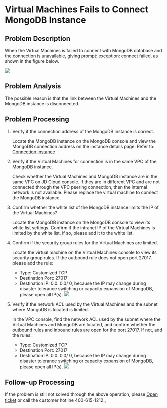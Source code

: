 # Virtual Machines Fails to Connect MongoDB Instance

## Problem Description
When the Virtual Machines is failed to connect with MongoDB database and the connection is unavailable, giving prompt: exception: connect failed, as shown in the figure below.

![](https://github.com/jdcloudcom/cn/blob/master/image/mongodb/mongo-027.png)

## Problem Analysis

The possible reason is that the link between the Virtual Machines and the MongoDB instance is disconnected.

## Problem Processing

1. Verify if the connection address of the MongoDB instance is correct.

    Locate the MongoDB instance on the MongoDB console and view the MongoDB connection address on the instance details page. Refer to: [Connection Instance](../Getting-Started/Connect-Instance.md)

1. Verify if the Virtual Machines for connection is in the same VPC of the MongoDB instance.

    Check whether the Virtual Machines and MongoDB instance are in the same VPC on JD Cloud console. If they are in different VPC and are not connected through the VPC peering connection, then the internal network is not available. Please replace the virtual machine to connect the MongoDB instance.

1. Confirm whether the white list of the MongoDB instance limits the IP of the Virtual Machines?

    Locate the MongoDB instance on the MongoDB console to view its white list settings. Confirm if the intranet IP of the Virtual Machines is limited by the white list, if so, please add it to the white list.

1. Confirm if the security group rules for the Virtual Machines are limited.

    Locate the virtual machine on the Virtual Machines console to view its security group rules. If the outbound rule does not open port 27017, please add the rule:
    - Type: Customized TCP
    - Destination Port: 27017
    - Destination IP: 0.0. 0.0/ 0, because the IP may change during disaster tolerance switching or capacity expansion of MongoDB, please open all IP(s).
	 ![](https://github.com/jdcloudcom/cn/blob/master/image/mongodb/mongo-028.png)

	
1. Verify if the network ACL used by the Virtual Machines and the subnet where MongoDB is located is limited.

    In the VPC console, find the network ACL used by the subnet where the Virtual Machines and MongoDB are located, and confirm whether the outbound rules and inbound rules are open for the port 27017. If not, add the rules:
    - Type: Customized TCP
    - Destination Port: 27017
    - Destination IP: 0.0. 0.0/ 0, because the IP may change during disaster tolerance switching or capacity expansion of MongoDB, please open all IP(s).
    ![](https://github.com/jdcloudcom/cn/blob/master/image/mongodb/mongo-029.png)

  ## Follow-up Processing
  If the problem is still not solved through the above operation, please [Open ticket](https://ticket.jdcloud.com/myorder/form?cateId=166&questionId=238) or call the customer hotline 400-615-1212 。


